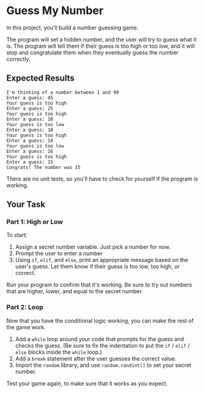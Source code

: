 # Guess My Number

In this project, you'll build a number guessing game.

The program will set a hidden number, and the user will try to guess what it is. The program will tell them if their guess is too high or too low, and it will stop and congratulate them when they eventually guess the number correctly.

## Expected Results

```
I'm thinking of a number between 1 and 99
Enter a guess: 45
Your guess is too high
Enter a guess: 25
Your guess is too high
Enter a guess: 10
Your guess is too low
Enter a guess: 18
Your guess is too high
Enter a guess: 14
Your guess is too low
Enter a guess: 16
Your guess is too high
Enter a guess: 15
Congrats! The number was 15
```

There are no unit tests, so you'll have to check for yourself if the program is working.

## Your Task

### Part 1: High or Low

To start:

1. Assign a secret number variable. Just pick a number for now.
2. Prompt the user to enter a number
3. Using `if`, `elif`, and `else`, print an appropriate message based on the user's guess. Let them know if their guess is too low, too high, or correct.

Run your program to confirm that it's working. Be sure to try out numbers that are higher, lower, and equal to the secret number.

### Part 2: Loop

Now that you have the conditional logic working, you can make the rest of the game work.

1. Add a `while` loop around your code that prompts for the guess and checks the guess. (Be sure to fix the indentation to put the `if` / `elif` / `else` blocks inside the `while` loop.)
2. Add a `break` statement after the user guesses the correct value.
3. Import the `random` library, and use `random.randint()` to set your secret number.

Test your game again, to make sure that it works as you expect.
